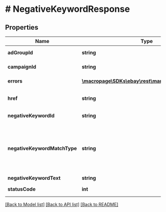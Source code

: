 # # NegativeKeywordResponse

## Properties

Name | Type | Description | Notes
------------ | ------------- | ------------- | -------------
**adGroupId** | **string** | A unique identifier for an ad group that is generated when an ad group is first created and associated with a campaign. | [optional]
**campaignId** | **string** | A unique eBay-assigned ID for a campaign. This ID is generated when a campaign is created. | [optional]
**errors** | [**\macropage\SDKs\ebay\rest\marketing\Model\Error[]**](Error.md) | This container will be returned if there is an issue creating the corresponding negative keyword. | [optional]
**href** | **string** | The URI for the negative keyword, which is used to retrieve the negative keyword. This URI will be returned for each successfully created negative keyword. | [optional]
**negativeKeywordId** | **string** | A unique eBay-assigned ID for a negative keyword. This negative keyword ID will be generated for each successfully created negative keyword. | [optional]
**negativeKeywordMatchType** | **string** | The match type for the negative keyword.&lt;br /&gt;&lt;br /&gt;&lt;span class&#x3D;\&quot;tablenote\&quot;&gt;&lt;span style&#x3D;\&quot;color:#004680\&quot;&gt;&lt;strong&gt;Note:&lt;/strong&gt;&lt;/span&gt; Broad matching of negative keywords is not currently supported.&lt;/span&gt;&lt;br /&gt;&lt;b&gt;Valid Values:&lt;/b&gt;&lt;ul&gt;&lt;li&gt;&lt;code&gt;EXACT&lt;/code&gt;&lt;/li&gt;&lt;li&gt;&lt;code&gt;PHRASE&lt;/code&gt;&lt;/li&gt;&lt;/ul&gt; For implementation help, refer to &lt;a href&#x3D;&#39;https://developer.ebay.com/api-docs/sell/marketing/types/pls:NegativeKeywordMatchTypeEnum&#39;&gt;eBay API documentation&lt;/a&gt; | [optional]
**negativeKeywordText** | **string** | The text for the negative keyword. | [optional]
**statusCode** | **int** | The status of the request to create a negative keyword. This field indicates whether the process was successful or not. | [optional]

[[Back to Model list]](../../README.md#models) [[Back to API list]](../../README.md#endpoints) [[Back to README]](../../README.md)
